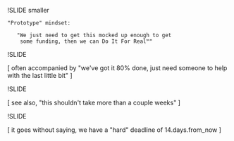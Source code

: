 !SLIDE  smaller

    "Prototype" mindset:

       "We just need to get this mocked up enough to get 
        some funding, then we can Do It For Real™"      

!SLIDE

[ often accompanied by "we've got it 80% done, 
  just need someone to help with the last little bit" ]


!SLIDE

[ see also, "this shouldn't take more than a couple weeks" ]

!SLIDE

[ it goes without saying, we have a "hard" deadline of 14.days.from_now ]
